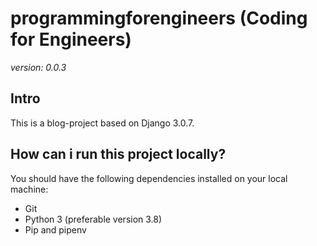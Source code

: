 # programmingforengineers (Coding for Engineers)
*version: 0.0.3*   
## Intro
This is a blog-project based on Django 3.0.7.



## How can i run this project locally?
You should have the following dependencies installed on your local machine:
* Git
* Python 3 (preferable version 3.8)
* Pip and pipenv 
